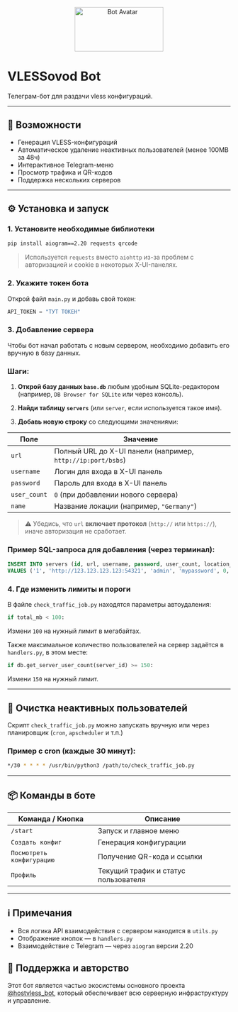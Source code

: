 
<p align="center">
  <img src="https://i.postimg.cc/RVPNdfL9/ava.png" width="200" height="100" alt="Bot Avatar">
</p>

# VLESSovod Bot

Телеграм-бот для раздачи vless конфигураций.

---

## 🚀 Возможности

- Генерация VLESS-конфигураций
- Автоматическое удаление неактивных пользователей (менее 100MB за 48ч)
- Интерактивное Telegram-меню
- Просмотр трафика и QR-кодов
- Поддержка нескольких серверов

---

## ⚙️ Установка и запуск

### 1. Установите необходимые библиотеки

```bash
pip install aiogram==2.20 requests qrcode
```

> Используется `requests` вместо `aiohttp` из-за проблем с авторизацией и cookie в некоторых X-UI-панелях.

### 2. Укажите токен бота

Открой файл `main.py` и добавь свой токен:

```python
API_TOKEN = "ТУТ ТОКЕН"
```

### 3. Добавление сервера

Чтобы бот начал работать с новым сервером, необходимо добавить его вручную в базу данных.

### Шаги:

1. **Открой базу данных `base.db`** любым удобным SQLite-редактором (например, `DB Browser for SQLite` или через консоль).

2. **Найди таблицу `servers`** (или `server`, если используется такое имя).

3. **Добавь новую строку** со следующими значениями:

| Поле            | Значение                                                    |
|-----------------|-------------------------------------------------------------|
| `url`           | Полный URL до X-UI панели (например, `http://ip:port/bsbs`) |
| `username`      | Логин для входа в X-UI панель                               |
| `password`      | Пароль для входа в X-UI панель                              |
| `user_count`    | `0` (при добавлении нового сервера)                         |
| `name`          | Название локации (например, `"Germany"`)                    |

> ⚠️ Убедись, что `url` **включает протокол** (`http://` или `https://`), иначе авторизация не сработает.

### Пример SQL-запроса для добавления (через терминал):

```sql
INSERT INTO servers (id, url, username, password, user_count, location_name)
VALUES ('1', 'http://123.123.123.123:54321', 'admin', 'mypassword', 0, 'Germany');
```

### 4. Где изменить лимиты и пороги

В файле `check_traffic_job.py` находятся параметры автоудаления:

```python
if total_mb < 100:
```

Измени `100` на нужный лимит в мегабайтах.

Также максимальное количество пользователей на сервер задаётся в `handlers.py`, в этом месте:

```python
if db.get_server_user_count(server_id) >= 150:
```

Измени `150` на нужный лимит.

---

## 🧹 Очистка неактивных пользователей

Скрипт `check_traffic_job.py` можно запускать вручную или через планировщик (`cron`, `apscheduler` и т.п.)

### Пример с cron (каждые 30 минут):

```bash
*/30 * * * * /usr/bin/python3 /path/to/check_traffic_job.py
```

---

## 📦 Команды в боте

| Команда / Кнопка            | Описание                                      |
|----------------------------|-----------------------------------------------|
| `/start`                   | Запуск и главное меню                         |
| `Создать конфиг`           | Генерация конфигурации                        |
| `Посмотреть конфигурацию`  | Получение QR-кода и ссылки                    |
| `Профиль`                  | Текущий трафик и статус пользователя          |

---

## ℹ️ Примечания

- Вся логика API взаимодействия с сервером находится в `utils.py`
- Отображение кнопок — в `handlers.py`
- Взаимодействие с Telegram — через `aiogram` версии 2.20


## 🤝 Поддержка и авторство

Этот бот является частью экосистемы основного проекта [@hostvless_bot](https://t.me/hostvless_bot), который обеспечивает всю серверную инфраструктуру и управление.

